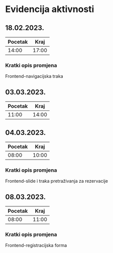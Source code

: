 # Evidencija aktivnosti
## 18.02.2023.
Pocetak | Kraj
------- | ----
14:00   | 17:00
### Kratki opis promjena
Frontend-navigacijska traka
## 03.03.2023.
Pocetak | Kraj
------- | ----
11:00  | 14:00
## 04.03.2023.
Pocetak | Kraj
------- | ----
08:00  | 10:00
### Kratki opis promjena
Frontend-slide i traka pretraživanja za rezervacije 
## 08.03.2023.
Pocetak | Kraj
------- | ----
08:00  | 11:00
### Kratki opis promjena
Frontend-registracijska forma
